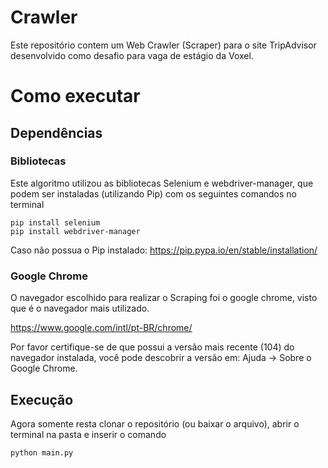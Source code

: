 # Crawler
Este repositório contem um Web Crawler (Scraper) para o site TripAdvisor desenvolvido como desafio para vaga de estágio da Voxel.

# Como executar
## Dependências
### Bibliotecas
Este algoritmo utilizou as bibliotecas Selenium e webdriver-manager, que podem ser instaladas (utilizando Pip) com os seguintes comandos no terminal
```
pip install selenium
pip install webdriver-manager
```

Caso não possua o Pip instalado: https://pip.pypa.io/en/stable/installation/

### 

### Google Chrome
O navegador escolhido para realizar o Scraping foi o google chrome, visto que é o navegador mais utilizado.

https://www.google.com/intl/pt-BR/chrome/

Por favor certifique-se de que possui a versão mais recente (104) do navegador instalada, você pode descobrir a versão em: Ajuda -> Sobre o Google Chrome.

## Execução
Agora somente resta clonar o repositório (ou baixar o arquivo), abrir o terminal na pasta e inserir o comando
```
python main.py
```
